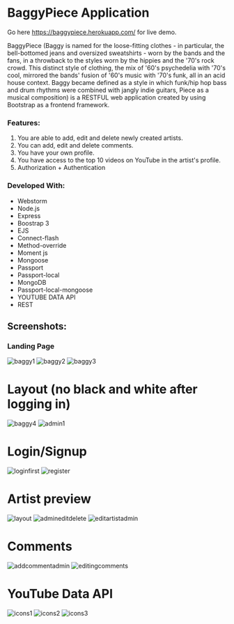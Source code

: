 # BaggyPiece Application

Go here https://baggypiece.herokuapp.com/ for live demo.

BaggyPiece (Baggy is named for the loose-fitting clothes - in particular, the bell-bottomed jeans and oversized sweatshirts - worn by the bands and the fans, in a throwback to the styles worn by the hippies and the '70's rock crowd. This distinct style of clothing, the mix of '60's psychedelia with '70's cool, mirrored the bands' fusion of '60's music with '70's funk, all in an acid house context. Baggy became defined as a style in which funk/hip hop bass and drum rhythms were combined with jangly indie guitars, Piece as a musical composition) is a RESTFUL web application created by using Bootstrap as a frontend framework.

 ### Features:

1. You are able to add, edit and delete newly created artists.
2. You can add, edit and delete comments.
3. You have your own profile.
4. You have access to the top 10 videos on YouTube in the artist's profile.
5. Authorization + Authentication

### Developed With:

- Webstorm
- Node.js
- Express 
- Boostrap 3
- EJS
- Connect-flash
- Method-override
- Moment js
- Mongoose
- Passport
- Passport-local
- MongoDB
- Passport-local-mongoose
- YOUTUBE DATA API
- REST

## Screenshots:

### Landing Page

![baggy1](https://user-images.githubusercontent.com/21204863/39633900-9b27825e-4fb9-11e8-9741-9c58610b7343.jpg)
![baggy2](https://user-images.githubusercontent.com/21204863/39633901-9b43db16-4fb9-11e8-9000-3d11092d09fb.jpg)
![baggy3](https://user-images.githubusercontent.com/21204863/39633902-9b60ce2e-4fb9-11e8-8916-e3199672970f.jpg)

# Layout (no black and white after logging in)

![baggy4](https://user-images.githubusercontent.com/21204863/39643488-361e7bee-4fd5-11e8-8af2-89d7456882b7.jpg)
![admin1](https://user-images.githubusercontent.com/21204863/39643487-3603e310-4fd5-11e8-901a-3d9cd9216c15.jpg)


# Login/Signup

![loginfirst](https://user-images.githubusercontent.com/21204863/39643406-f63f93c8-4fd4-11e8-9ae7-4aeef71b5460.jpg)
![register](https://user-images.githubusercontent.com/21204863/39643407-f658c370-4fd4-11e8-9960-dda91f9ae774.jpg)

# Artist preview

![layout](https://user-images.githubusercontent.com/21204863/39643392-e208fc3c-4fd4-11e8-8a44-76f32c4305c5.jpg)
![admineditdelete](https://user-images.githubusercontent.com/21204863/39643390-e1ced390-4fd4-11e8-9664-3c36ff3ab5c4.jpg)
![editartistadmin](https://user-images.githubusercontent.com/21204863/39643391-e1ea16c8-4fd4-11e8-9c50-ded3e35439b9.jpg)

# Comments

![addcommentadmin](https://user-images.githubusercontent.com/21204863/39643327-b6d9fbb0-4fd4-11e8-9cc8-3d2194b85e45.jpg)
![editingcomments](https://user-images.githubusercontent.com/21204863/39643328-b6f4b45a-4fd4-11e8-976e-2a08ffacc7a0.jpg)


# YouTube Data API

![icons1](https://user-images.githubusercontent.com/21204863/39643466-26bb1bbc-4fd5-11e8-8b3a-f350f4e7dc04.jpg)
![icons2](https://user-images.githubusercontent.com/21204863/39643468-26d56de6-4fd5-11e8-842e-99e49afa17c8.jpg)
![icons3](https://user-images.githubusercontent.com/21204863/39643469-26f0d69e-4fd5-11e8-9660-8f5027be5d97.jpg)




